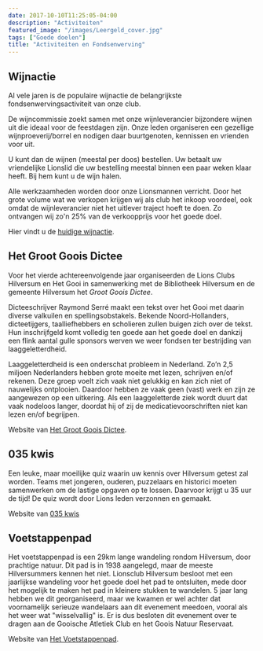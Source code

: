 ```yaml
---
date: 2017-10-10T11:25:05-04:00
description: "Activiteiten"
featured_image: "/images/Leergeld_cover.jpg"
tags: ["Goede doelen"]
title: "Activiteiten en Fondsenwerving"
---
```

## Wijnactie

Al vele jaren is de populaire wijnactie de belangrijkste fondsenwervingsactiviteit van onze club.

De wijncommissie zoekt samen met onze wijnleverancier bijzondere wijnen uit die ideaal voor
de feestdagen zijn. Onze leden organiseren een gezellige wijnproeverij/borrel en nodigen daar
buurtgenoten, kennissen en vrienden voor uit.

U kunt dan de wijnen (meestal per doos) bestellen. Uw betaalt uw vriendelijke Lionslid
die uw bestelling meestal binnen een paar weken klaar heeft. Bij hem kunt u de wijn halen.

Alle werkzaamheden worden door onze Lionsmannen verricht. Door het grote volume wat we verkopen
krijgen wij als club het inkoop voordeel, ook omdat de wijnleverancier niet het uitlever traject
hoeft te doen. Zo ontvangen wij zo'n 25% van de verkoopprijs voor het goede doel.

Hier vindt u de <a href="/wijnproeven">huidige wijnactie</a>.

## Het Groot Goois Dictee

Voor het vierde achtereenvolgende jaar organiseerden de Lions Clubs
Hilversum en Het Gooi in samenwerking met de Bibliotheek Hilversum en de
gemeente Hilversum het _Groot Goois Dictee_.

Dicteeschrijver Raymond Serré maakt een tekst over het Gooi met
daarin diverse valkuilen en spellingsobstakels. Bekende
Noord-Hollanders, dicteetijgers, taalliefhebbers en scholieren zullen
buigen zich over de tekst. Hun inschrijfgeld
komt volledig ten goede aan het goede doel en dankzij een flink aantal
gulle sponsors werven we weer fondsen ter bestrijding van laaggeletterdheid.

Laaggeletterdheid is een onderschat probleem in Nederland. Zo’n 2,5
miljoen Nederlanders hebben grote moeite met lezen, schrijven en/of
rekenen. Deze groep voelt zich vaak niet gelukkig en kan zich niet of
nauwelijks ontplooien. Daardoor hebben ze vaak geen (vast) werk en zijn
ze aangewezen op een uitkering. Als een laaggeletterde ziek wordt duurt
dat vaak nodeloos langer, doordat hij of zij de medicatievoorschriften
niet kan lezen en/of begrijpen.

Website van <a href="https://hetgrootgooisdictee.nl" target="_blank">Het Groot Goois Dictee</a>.

## 035 kwis

Een leuke, maar moeilijke quiz waarin uw kennis over Hilversum getest zal worden. Teams
met jongeren, ouderen, puzzelaars en historici moeten samenwerken om de lastige
opgaven op te lossen. Daarvoor krijgt u 35 uur de tijd! De quiz wordt door Lions leden verzonnen en gemaakt.

Website van <a href="https://035kwis.nl" target="_blank">035 kwis</a>

## Voetstappenpad

Het voetstappenpad is een 29km lange wandeling rondom Hilversum, door prachtige natuur.
Dit pad is in 1938 aangelegd, maar de meeste Hilversummers kennen het niet. Lionsclub Hilversum
besloot met een jaarlijkse wandeling voor het goede doel het pad te ontsluiten, mede door het
mogelijk te maken het pad in kleinere stukken te wandelen. 5 jaar lang hebben we dit georganiseerd,
maar we kwamen er wel achter dat voornamelijk serieuze wandelaars aan dit evenement meedoen, vooral
als het weer wat "wisselvallig" is. Er is dus besloten dit evenement over te dragen aan de Gooische
Atletiek Club en het Goois Natuur Reservaat.

Website van <a href="http://voetstappenpad.nl" target="_blank">Het Voetstappenpad</a>.
